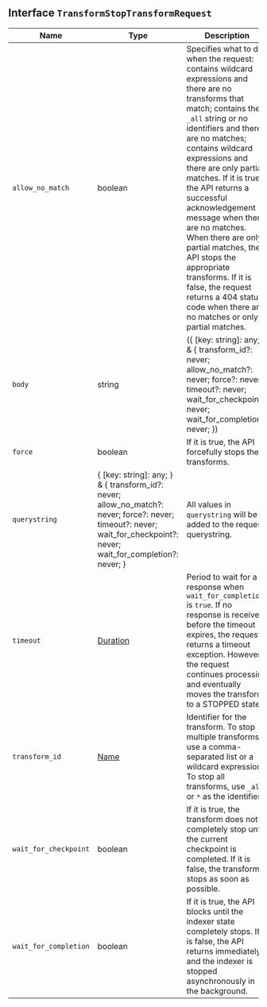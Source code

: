 ## Interface `TransformStopTransformRequest`

| Name | Type | Description |
| - | - | - |
| `allow_no_match` | boolean | Specifies what to do when the request: contains wildcard expressions and there are no transforms that match; contains the `_all` string or no identifiers and there are no matches; contains wildcard expressions and there are only partial matches. If it is true, the API returns a successful acknowledgement message when there are no matches. When there are only partial matches, the API stops the appropriate transforms. If it is false, the request returns a 404 status code when there are no matches or only partial matches. |
| `body` | string | ({ [key: string]: any; } & { transform_id?: never; allow_no_match?: never; force?: never; timeout?: never; wait_for_checkpoint?: never; wait_for_completion?: never; }) | All values in `body` will be added to the request body. |
| `force` | boolean | If it is true, the API forcefully stops the transforms. |
| `querystring` | { [key: string]: any; } & { transform_id?: never; allow_no_match?: never; force?: never; timeout?: never; wait_for_checkpoint?: never; wait_for_completion?: never; } | All values in `querystring` will be added to the request querystring. |
| `timeout` | [Duration](./Duration.md) | Period to wait for a response when `wait_for_completion` is `true`. If no response is received before the timeout expires, the request returns a timeout exception. However, the request continues processing and eventually moves the transform to a STOPPED state. |
| `transform_id` | [Name](./Name.md) | Identifier for the transform. To stop multiple transforms, use a comma-separated list or a wildcard expression. To stop all transforms, use `_all` or `*` as the identifier. |
| `wait_for_checkpoint` | boolean | If it is true, the transform does not completely stop until the current checkpoint is completed. If it is false, the transform stops as soon as possible. |
| `wait_for_completion` | boolean | If it is true, the API blocks until the indexer state completely stops. If it is false, the API returns immediately and the indexer is stopped asynchronously in the background. |
